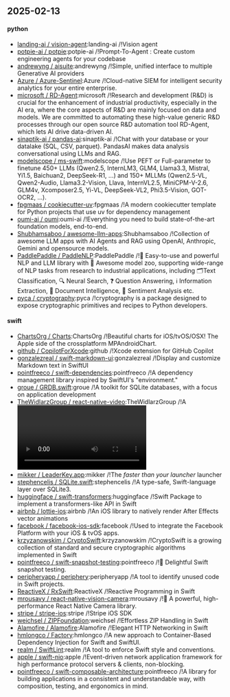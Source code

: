 ## 2025-02-13

#### python
* [landing-ai / vision-agent](https://github.com/landing-ai/vision-agent):landing-ai /!Vision agent
* [potpie-ai / potpie](https://github.com/potpie-ai/potpie):potpie-ai /!Prompt-To-Agent : Create custom engineering agents for your codebase
* [andrewyng / aisuite](https://github.com/andrewyng/aisuite):andrewyng /!Simple, unified interface to multiple Generative AI providers
* [Azure / Azure-Sentinel](https://github.com/Azure/Azure-Sentinel):Azure /!Cloud-native SIEM for intelligent security analytics for your entire enterprise.
* [microsoft / RD-Agent](https://github.com/microsoft/RD-Agent):microsoft /!Research and development (R&D) is crucial for the enhancement of industrial productivity, especially in the AI era, where the core aspects of R&D are mainly focused on data and models. We are committed to automating these high-value generic R&D processes through our open source R&D automation tool RD-Agent, which lets AI drive data-driven AI.
* [sinaptik-ai / pandas-ai](https://github.com/sinaptik-ai/pandas-ai):sinaptik-ai /!Chat with your database or your datalake (SQL, CSV, parquet). PandasAI makes data analysis conversational using LLMs and RAG.
* [modelscope / ms-swift](https://github.com/modelscope/ms-swift):modelscope /!Use PEFT or Full-parameter to finetune 450+ LLMs (Qwen2.5, InternLM3, GLM4, Llama3.3, Mistral, Yi1.5, Baichuan2, DeepSeek-R1, ...) and 150+ MLLMs (Qwen2.5-VL, Qwen2-Audio, Llama3.2-Vision, Llava, InternVL2.5, MiniCPM-V-2.6, GLM4v, Xcomposer2.5, Yi-VL, DeepSeek-VL2, Phi3.5-Vision, GOT-OCR2, ...).
* [fpgmaas / cookiecutter-uv](https://github.com/fpgmaas/cookiecutter-uv):fpgmaas /!A modern cookiecutter template for Python projects that use uv for dependency management
* [oumi-ai / oumi](https://github.com/oumi-ai/oumi):oumi-ai /!Everything you need to build state-of-the-art foundation models, end-to-end.
* [Shubhamsaboo / awesome-llm-apps](https://github.com/Shubhamsaboo/awesome-llm-apps):Shubhamsaboo /!Collection of awesome LLM apps with AI Agents and RAG using OpenAI, Anthropic, Gemini and opensource models.
* [PaddlePaddle / PaddleNLP](https://github.com/PaddlePaddle/PaddleNLP):PaddlePaddle /!👑 Easy-to-use and powerful NLP and LLM library with 🤗 Awesome model zoo, supporting wide-range of NLP tasks from research to industrial applications, including 🗂Text Classification, 🔍 Neural Search, ❓ Question Answering, ℹ️ Information Extraction, 📄 Document Intelligence, 💌 Sentiment Analysis etc.
* [pyca / cryptography](https://github.com/pyca/cryptography):pyca /!cryptography is a package designed to expose cryptographic primitives and recipes to Python developers.

#### swift
* [ChartsOrg / Charts](https://github.com/ChartsOrg/Charts):ChartsOrg /!Beautiful charts for iOS/tvOS/OSX! The Apple side of the crossplatform MPAndroidChart.
* [github / CopilotForXcode](https://github.com/github/CopilotForXcode):github /!Xcode extension for GitHub Copilot
* [gonzalezreal / swift-markdown-ui](https://github.com/gonzalezreal/swift-markdown-ui):gonzalezreal /!Display and customize Markdown text in SwiftUI
* [pointfreeco / swift-dependencies](https://github.com/pointfreeco/swift-dependencies):pointfreeco /!A dependency management library inspired by SwiftUI's "environment."
* [groue / GRDB.swift](https://github.com/groue/GRDB.swift):groue /!A toolkit for SQLite databases, with a focus on application development
* [TheWidlarzGroup / react-native-video](https://github.com/TheWidlarzGroup/react-native-video):TheWidlarzGroup /!A <Video /> component for react-native
* [mikker / LeaderKey.app](https://github.com/mikker/LeaderKey.app):mikker /!The *faster than your launcher* launcher
* [stephencelis / SQLite.swift](https://github.com/stephencelis/SQLite.swift):stephencelis /!A type-safe, Swift-language layer over SQLite3.
* [huggingface / swift-transformers](https://github.com/huggingface/swift-transformers):huggingface /!Swift Package to implement a transformers-like API in Swift
* [airbnb / lottie-ios](https://github.com/airbnb/lottie-ios):airbnb /!An iOS library to natively render After Effects vector animations
* [facebook / facebook-ios-sdk](https://github.com/facebook/facebook-ios-sdk):facebook /!Used to integrate the Facebook Platform with your iOS & tvOS apps.
* [krzyzanowskim / CryptoSwift](https://github.com/krzyzanowskim/CryptoSwift):krzyzanowskim /!CryptoSwift is a growing collection of standard and secure cryptographic algorithms implemented in Swift
* [pointfreeco / swift-snapshot-testing](https://github.com/pointfreeco/swift-snapshot-testing):pointfreeco /!📸 Delightful Swift snapshot testing.
* [peripheryapp / periphery](https://github.com/peripheryapp/periphery):peripheryapp /!A tool to identify unused code in Swift projects.
* [ReactiveX / RxSwift](https://github.com/ReactiveX/RxSwift):ReactiveX /!Reactive Programming in Swift
* [mrousavy / react-native-vision-camera](https://github.com/mrousavy/react-native-vision-camera):mrousavy /!📸 A powerful, high-performance React Native Camera library.
* [stripe / stripe-ios](https://github.com/stripe/stripe-ios):stripe /!Stripe iOS SDK
* [weichsel / ZIPFoundation](https://github.com/weichsel/ZIPFoundation):weichsel /!Effortless ZIP Handling in Swift
* [Alamofire / Alamofire](https://github.com/Alamofire/Alamofire):Alamofire /!Elegant HTTP Networking in Swift
* [hmlongco / Factory](https://github.com/hmlongco/Factory):hmlongco /!A new approach to Container-Based Dependency Injection for Swift and SwiftUI.
* [realm / SwiftLint](https://github.com/realm/SwiftLint):realm /!A tool to enforce Swift style and conventions.
* [apple / swift-nio](https://github.com/apple/swift-nio):apple /!Event-driven network application framework for high performance protocol servers & clients, non-blocking.
* [pointfreeco / swift-composable-architecture](https://github.com/pointfreeco/swift-composable-architecture):pointfreeco /!A library for building applications in a consistent and understandable way, with composition, testing, and ergonomics in mind.
